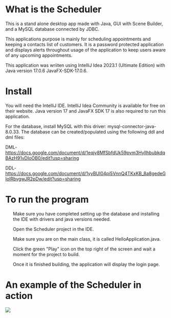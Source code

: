 <h1>What is the Scheduler</h1>
<p>This is a stand alone desktop app made with Java, GUI with Scene Builder, and a MySQL database connected by JDBC.</p>

<p>This applications purpose is mainly for scheduling appointments and keeping a contacts list of customers. It is a password protected application and displays alerts throughout usage of the application to keep users aware of any upcoming appointments.
</p>

<p>This application was wriiten using IntelliJ Idea 2023.1 (Ultimate Edition) with Java version 17.0.6 JavaFX-SDK-17.0.6.</p>
<h1>Install</h1>
<p>You will need the IntelliJ IDE. IntelliJ Idea Community is available for free on their website. Java version 17 and JavaFX SDK 17 is also required to run this application.
</p>
<p>For the database, install MySQL with this driver: mysql-connector-java-8.0.33. The database can be created/populated using the following ddl and dml files: 
  
DML-https://docs.google.com/document/d/1eqjy8MfSbfdUk59pvm3HyllhbubkdqBAzH91vDIoOB0/edit?usp=sharing 
  
DDL-https://docs.google.com/document/d/1yyBUI04pi5VnnQ4TKxKB_8a8gedeGIoIRbvgwJR2pDw/edit?usp=sharing</p>
<h1>To run the program</h1>
<ul>
  
Make sure you have completed setting up the database and installing the IDE with drivers and java versions needed.
  
Open the Scheduler project in the IDE.

Make sure you are on the main class, it is called HelloApplication.java.

Click the green "Play" icon on the top right of the screen and wait a moment for the project to build.

Once it is finished building, the application will display the login page.</ul>

<h1>An example of the Scheduler in action</h1>
 <img src="https://github.com/desmccl/Desktop-Scheduler/blob/master/Screen%20Recording%202023-08-08%20at%2003.52.15.40%20PM.gif">
